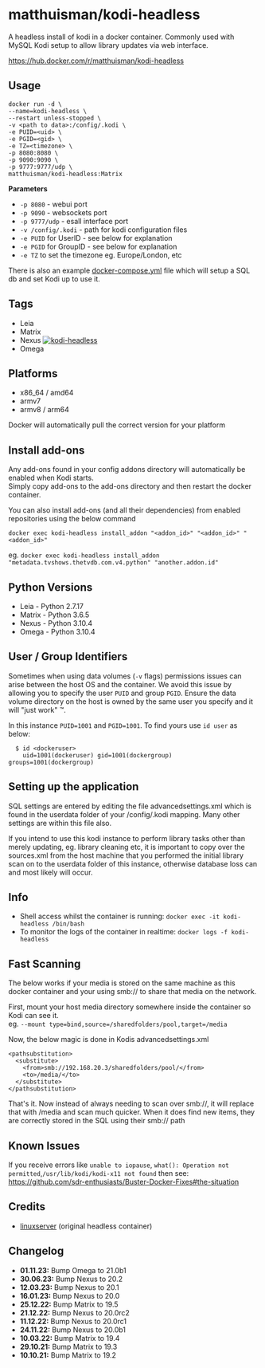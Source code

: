 # matthuisman/kodi-headless
A headless install of kodi in a docker container.
Commonly used with MySQL Kodi setup to allow library updates via web interface.

https://hub.docker.com/r/matthuisman/kodi-headless

## Usage
```
docker run -d \
--name=kodi-headless \
--restart unless-stopped \
-v <path to data>:/config/.kodi \
-e PUID=<uid> \
-e PGID=<gid> \
-e TZ=<timezone> \
-p 8080:8080 \
-p 9090:9090 \
-p 9777:9777/udp \
matthuisman/kodi-headless:Matrix
```
**Parameters**

* `-p 8080` - webui port
* `-p 9090` - websockets port
* `-p 9777/udp` - esall interface port
* `-v /config/.kodi` - path for kodi configuration files
* `-e PUID` for UserID - see below for explanation
* `-e PGID` for GroupID - see below for explanation
* `-e TZ` to set the timezone eg. Europe/London, etc

There is also an example [docker-compose.yml](https://github.com/matthuisman/docker-kodi-headless/blob/master/docker-compose.yml) file which will setup a SQL db and set Kodi up to use it.

## Tags
+ Leia
+ Matrix
+ Nexus [![kodi-headless](https://github.com/matthuisman/docker-kodi-headless/actions/workflows/docker-image.yml/badge.svg?branch=Nexus)](https://github.com/matthuisman/docker-kodi-headless/actions/workflows/docker-image.yml)
+ Omega

## Platforms
+ x86_64 / amd64
+ armv7
+ armv8 / arm64

Docker will automatically pull the correct version for your platform 

## Install add-ons
Any add-ons found in your config addons directory will automatically be enabled when Kodi starts. \
Simply copy add-ons to the add-ons directory and then restart the docker container.

You can also install add-ons (and all their dependencies) from enabled repositories using the below command
```
docker exec kodi-headless install_addon "<addon_id>" "<addon_id>" "<addon_id>"
```
eg. `docker exec kodi-headless install_addon "metadata.tvshows.thetvdb.com.v4.python" "another.addon.id"`

## Python Versions
+ Leia - Python 2.7.17
+ Matrix - Python 3.6.5
+ Nexus - Python 3.10.4
+ Omega - Python 3.10.4

## User / Group Identifiers

Sometimes when using data volumes (`-v` flags) permissions issues can arise between the host OS and the container. We avoid this issue by allowing you to specify the user `PUID` and group `PGID`. Ensure the data volume directory on the host is owned by the same user you specify and it will "just work" ™.

In this instance `PUID=1001` and `PGID=1001`. To find yours use `id user` as below:

```
  $ id <dockeruser>
    uid=1001(dockeruser) gid=1001(dockergroup) groups=1001(dockergroup)
```

## Setting up the application

SQL settings are entered by editing the file advancedsettings.xml which is found in the userdata folder of your /config/.kodi mapping. 
Many other settings are within this file also.

If you intend to use this kodi instance to perform library tasks other than merely updating, eg. library cleaning etc, it is important to copy over the sources.xml from the host machine that you performed the initial library scan on to the userdata folder of this instance, otherwise database loss can and most likely will occur.

## Info

* Shell access whilst the container is running: `docker exec -it kodi-headless /bin/bash`
* To monitor the logs of the container in realtime: `docker logs -f kodi-headless`

## Fast Scanning
The below works if your media is stored on the same machine as this docker container and your using smb:// to share that media on the network.

First, mount your host media directory somewhere inside the container so Kodi can see it.  
eg. ```--mount type=bind,source=/sharedfolders/pool,target=/media```

Now, the below magic is done in Kodis advancedsettings.xml
```
<pathsubstitution>
  <substitute>
    <from>smb://192.168.20.3/sharedfolders/pool/</from>
    <to>/media/</to>
  </substitute>
</pathsubstitution>
```

That's it. 
Now instead of always needing to scan over smb://, it will replace that with /media and scan much quicker.
When it does find new items, they are correctly stored in the SQL using their smb:// path

## Known Issues

If you receive errors like `unable to iopause`, `what(): Operation not permitted`,`/usr/lib/kodi/kodi-x11 not found` then see: https://github.com/sdr-enthusiasts/Buster-Docker-Fixes#the-situation

## Credits

+ [linuxserver](https://github.com/linuxserver/docker-kodi-headless/) (original headless container)

## Changelog

+ **01.11.23:** Bump Omega to 21.0b1
+ **30.06.23:** Bump Nexus to 20.2
+ **12.03.23:** Bump Nexus to 20.1
+ **16.01.23:** Bump Nexus to 20.0
+ **25.12.22:** Bump Matrix to 19.5
+ **21.12.22:** Bump Nexus to 20.0rc2
+ **11.12.22:** Bump Nexus to 20.0rc1
+ **24.11.22:** Bump Nexus to 20.0b1
+ **10.03.22:** Bump Matrix to 19.4
+ **29.10.21:** Bump Matrix to 19.3
+ **10.10.21:** Bump Matrix to 19.2
